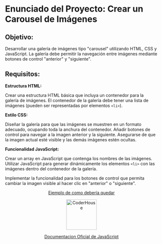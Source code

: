 # Enunciado del Proyecto: Crear un Carousel de Imágenes
## Objetivo:
Desarrollar una galería de imágenes tipo "carousel" utilizando HTML, CSS y JavaScript. La galería debe permitir la navegación entre imágenes mediante botones de control "anterior" y "siguiente".

## Requisitos:
**Estructura HTML:**

Crear una estructura HTML básica que incluya un contenedor para la galería de imágenes.
El contenedor de la galería debe tener una lista de imágenes (pueden ser representadas por elementos `<li>`).


**Estilo CSS:**

Diseñar la galería para que las imágenes se muestren en un formato adecuado, ocupando toda la anchura del contenedor.
Añadir botones de control para navegar a la imagen anterior y la siguiente.
Asegurarse de que la imagen actual esté visible y las demás imágenes estén ocultas.


**Funcionalidad JavaScript:**

Crear un array en JavaScript que contenga los nombres de las imágenes.
Utilizar JavaScript para generar dinámicamente los elementos `<li>` con las imágenes dentro del contenedor de la galería.


Implementar la funcionalidad para los botones de control que permita cambiar la imagen visible al hacer clic en "anterior" o "siguiente".

<p align="center"> 
    <a href="https://drako01.github.io/javascript---57705-pruebas/">Ejemplo de como debería quedar</a>
</p>

<p align="center"> 
    <img src="https://jobs.coderhouse.com/assets/logos_coderhouse.png" alt="CoderHouse"  height="100"/>
</p>

<p align="center"> 
    <a href="https://developer.mozilla.org/en-US/docs/Web/JavaScript">Documentacion Oficial de JavaScript</a>
</p>